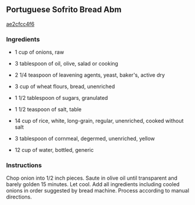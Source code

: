 ## Portuguese Sofrito Bread Abm

[ae2cfcc4f6](http://www.food.com/recipe/portuguese-sofrito-bread-abm-370642)

### Ingredients

 - 1 cup of onions, raw

 - 3 tablespoon of oil, olive, salad or cooking

 - 2 1/4 teaspoon of leavening agents, yeast, baker's, active dry

 - 3 cup of wheat flours, bread, unenriched

 - 1 1/2 tablespoon of sugars, granulated

 - 1 1/2 teaspoon of salt, table

 - 14 cup of rice, white, long-grain, regular, unenriched, cooked without salt

 - 3 tablespoon of cornmeal, degermed, unenriched, yellow

 - 12 cup of water, bottled, generic

### Instructions

Chop onion into 1/2 inch pieces. Saute in olive oil until transparent and barely golden 15 minutes. Let cool. Add all ingredients including cooled onions in order suggested by bread machine. Process according to manual directions.